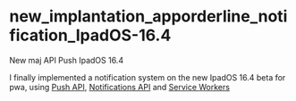 # new_implantation_apporderline_notification_IpadOS-16.4
New maj API Push IpadOS 16.4 


I finally implemented a notification system on the new IpadOS 16.4 beta for pwa, using <a href="https://developer.mozilla.org/en-US/docs/Web/API/Push_API">Push API</a>, <a href="https://developer.mozilla.org/en-US/docs/Web/API/Notifications_API">Notifications API</a> and <a href="https://developer.mozilla.org/en-US/docs/Web/API/Service_Worker_API">Service Workers</a>
